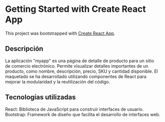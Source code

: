 # Getting Started with Create React App

This project was bootstrapped with [Create React App](https://github.com/facebook/create-react-app).

## Descripción

La aplicación "myapp" es una página de detalle de producto para un sitio de comercio electrónico. Permite visualizar detalles importantes de un producto, como nombre, descripción, precio, SKU y cantidad disponible. El maquetado se ha desarrollado utilizando componentes de React para mejorar la modularidad y la reutilización del código.

## Tecnologías utilizadas

React: Biblioteca de JavaScript para construir interfaces de usuario.
Bootstrap: Framework de diseño que facilita el desarrollo de interfaces web.